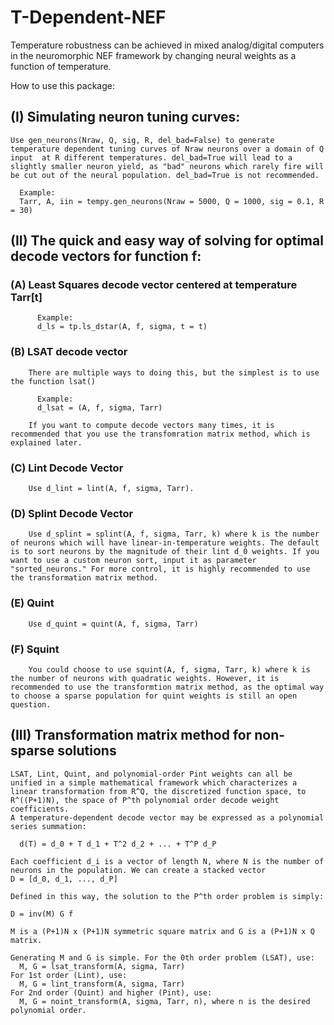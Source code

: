 # T-Dependent-NEF
Temperature robustness can be achieved in mixed analog/digital computers in the neuromorphic NEF framework by changing neural weights as a function of temperature.

How to use this package:

## (I) Simulating neuron tuning curves:
    Use gen_neurons(Nraw, Q, sig, R, del_bad=False) to generate temperature dependent tuning curves of Nraw neurons over a domain of Q input  at R different temperatures. del_bad=True will lead to a slightly smaller neuron yield, as "bad" neurons which rarely fire will be cut out of the neural population. del_bad=True is not recommended.
    
      Example:
      Tarr, A, iin = tempy.gen_neurons(Nraw = 5000, Q = 1000, sig = 0.1, R = 30)
    
## (II) The quick and easy way of solving for optimal decode vectors for function f:
   ### (A) Least Squares decode vector centered at temperature Tarr[t]
    
          Example:
          d_ls = tp.ls_dstar(A, f, sigma, t = t)
        
   ### (B) LSAT decode vector
        There are multiple ways to doing this, but the simplest is to use the function lsat()
        
          Example:
          d_lsat = (A, f, sigma, Tarr)
          
        If you want to compute decode vectors many times, it is recommended that you use the transfomration matrix method, which is explained later.
        
  ###  (C) Lint Decode Vector
        Use d_lint = lint(A, f, sigma, Tarr).
        
   ### (D) Splint Decode Vector
        Use d_splint = splint(A, f, sigma, Tarr, k) where k is the number of neurons which will have linear-in-temperature weights. The default is to sort neurons by the magnitude of their lint d_0 weights. If you want to use a custom neuron sort, input it as parameter "sorted_neurons." For more control, it is highly recommended to use the transformation matrix method.
        
   ### (E) Quint 
        Use d_quint = quint(A, f, sigma, Tarr)
        
   ### (F) Squint
        You could choose to use squint(A, f, sigma, Tarr, k) where k is the number of neurons with quadratic weights. However, it is recommended to use the transformtion matrix method, as the optimal way to choose a sparse population for quint weights is still an open question.
        
## (III) Transformation matrix method for non-sparse solutions
    LSAT, Lint, Quint, and polynomial-order Pint weights can all be unified in a simple mathematical framework which characterizes a linear transformation from R^Q, the discretized function space, to R^((P+1)N), the space of P^th polynomial order decode weight coefficients.
    A temperature-dependent decode vector may be expressed as a polynomial series summation:
    
      d(T) = d_0 + T d_1 + T^2 d_2 + ... + T^P d_P
    
    Each coefficient d_i is a vector of length N, where N is the number of neurons in the population. We can create a stacked vector 
    D = [d_0, d_1, ..., d_P]
    
    Defined in this way, the solution to the P^th order problem is simply:
    
    D = inv(M) G f
    
    M is a (P+1)N x (P+1)N symmetric square matrix and G is a (P+1)N x Q matrix.
    
    Generating M and G is simple. For the 0th order problem (LSAT), use:
      M, G = lsat_transform(A, sigma, Tarr)
    For 1st order (Lint), use:
      M, G = lint_transform(A, sigma, Tarr)
    For 2nd order (Quint) and higher (Pint), use:
      M, G = noint_transform(A, sigma, Tarr, n), where n is the desired polynomial order.
      
      
        
        
    


